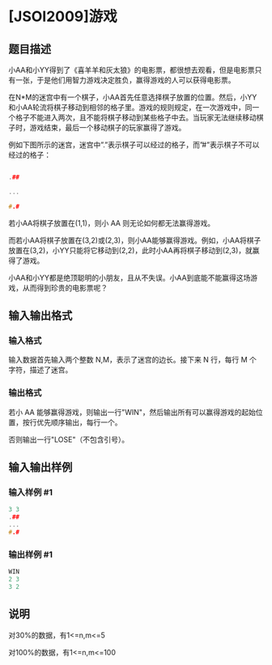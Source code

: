 # [JSOI2009]游戏

## 题目描述

小AA和小YY得到了《喜羊羊和灰太狼》的电影票，都很想去观看，但是电影票只有一张，于是他们用智力游戏决定胜负，赢得游戏的人可以获得电影票。

在N\*M的迷宫中有一个棋子，小AA首先任意选择棋子放置的位置。然后，小YY和小AA轮流将棋子移动到相邻的格子里。游戏的规则规定，在一次游戏中，同一个格子不能进入两次，且不能将棋子移动到某些格子中去。当玩家无法继续移动棋子时，游戏结束，最后一个移动棋子的玩家赢得了游戏。

例如下图所示的迷宫，迷宫中”.”表示棋子可以经过的格子，而”#”表示棋子不可以经过的格子：

```cpp

.##

...

#.#

```

若小AA将棋子放置在(1,1)，则小 AA 则无论如何都无法赢得游戏。

而若小AA将棋子放置在(3,2)或(2,3)，则小AA能够赢得游戏。例如，小AA将棋子放置在(3,2)，小YY只能将它移动到(2,2)，此时小AA再将棋子移动到(2,3)，就赢得了游戏。

小AA和小YY都是绝顶聪明的小朋友，且从不失误。小AA到底能不能赢得这场游戏，从而得到珍贵的电影票呢？

## 输入输出格式

### 输入格式

输入数据首先输入两个整数 N,M，表示了迷宫的边长。接下来 N 行，每行 M 个字符，描述了迷宫。

### 输出格式

若小 AA 能够赢得游戏，则输出一行"WIN"，然后输出所有可以赢得游戏的起始位置，按行优先顺序输出，每行一个。

否则输出一行"LOSE"（不包含引号）。

## 输入输出样例

### 输入样例 #1

```cpp
3 3
.##
...
#.#
```


### 输出样例 #1

```cpp
WIN
2 3
3 2
```


## 说明

对30%的数据，有1<=n,m<=5

对100%的数据，有1<=n,m<=100

